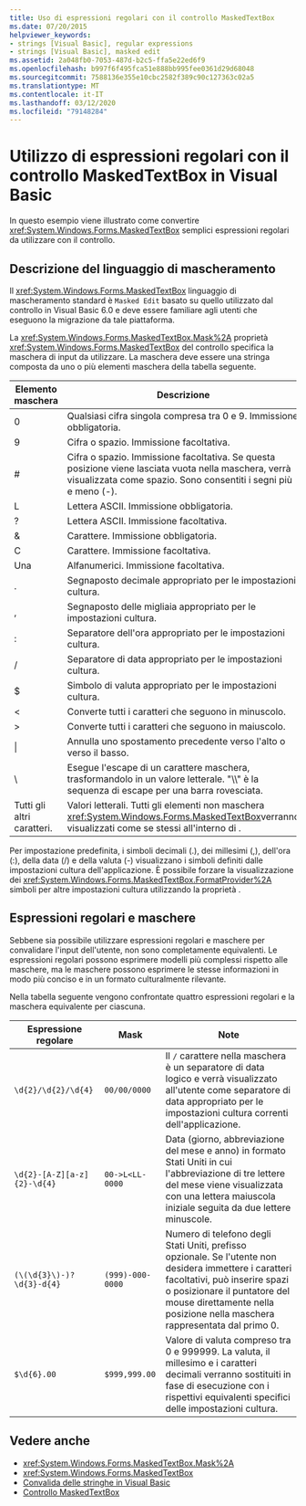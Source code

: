 ```yaml
---
title: Uso di espressioni regolari con il controllo MaskedTextBox
ms.date: 07/20/2015
helpviewer_keywords:
- strings [Visual Basic], regular expressions
- strings [Visual Basic], masked edit
ms.assetid: 2a048fb0-7053-487d-b2c5-ffa5e22ed6f9
ms.openlocfilehash: b997f6f495fca51e888bb995fee0361d29d68048
ms.sourcegitcommit: 7588136e355e10cbc2582f389c90c127363c02a5
ms.translationtype: MT
ms.contentlocale: it-IT
ms.lasthandoff: 03/12/2020
ms.locfileid: "79148284"
---
```

# <a name="using-regular-expressions-with-the-maskedtextbox-control-in-visual-basic"></a>Utilizzo di espressioni regolari con il controllo MaskedTextBox in Visual Basic
In questo esempio viene illustrato come convertire <xref:System.Windows.Forms.MaskedTextBox> semplici espressioni regolari da utilizzare con il controllo.  
  
## <a name="description-of-the-masking-language"></a>Descrizione del linguaggio di mascheramento  
 Il <xref:System.Windows.Forms.MaskedTextBox> linguaggio di mascheramento standard è `Masked Edit` basato su quello utilizzato dal controllo in Visual Basic 6.0 e deve essere familiare agli utenti che eseguono la migrazione da tale piattaforma.  
  
 La <xref:System.Windows.Forms.MaskedTextBox.Mask%2A> proprietà <xref:System.Windows.Forms.MaskedTextBox> del controllo specifica la maschera di input da utilizzare. La maschera deve essere una stringa composta da uno o più elementi maschera della tabella seguente.  
  
|Elemento maschera|Descrizione|Elemento di espressione regolare|  
|---------------------|-----------------|--------------------------------|  
|0|Qualsiasi cifra singola compresa tra 0 e 9. Immissione obbligatoria.|\d|  
|9|Cifra o spazio. Immissione facoltativa.|[ d]?|  
|#|Cifra o spazio. Immissione facoltativa. Se questa posizione viene lasciata vuota nella maschera, verrà visualizzata come spazio. Sono consentiti i segni più e meno (-).|[d--]?|  
|L|Lettera ASCII. Immissione obbligatoria.|[a-zA-z]|  
|?|Lettera ASCII. Immissione facoltativa.|[a-zA-z]?|  
|&|Carattere. Immissione obbligatoria.|[\p{Ll}\p{Lu}\p{Lt}\p{Lm}\p{Lo}]|  
|C|Carattere. Immissione facoltativa.|[\p{Ll}\p{Lu}\p{Lt}\p{Lm}\p{Lo}]?|  
|Una |Alfanumerici. Immissione facoltativa.|\W|  
|.|Segnaposto decimale appropriato per le impostazioni cultura.|Non disponibile.|  
|,|Segnaposto delle migliaia appropriato per le impostazioni cultura.|Non disponibile.|  
|:|Separatore dell'ora appropriato per le impostazioni cultura.|Non disponibile.|  
|/|Separatore di data appropriato per le impostazioni cultura.|Non disponibile.|  
|$|Simbolo di valuta appropriato per le impostazioni cultura.|Non disponibile.|  
|\<|Converte tutti i caratteri che seguono in minuscolo.|Non disponibile.|  
|>|Converte tutti i caratteri che seguono in maiuscolo.|Non disponibile.|  
|&#124;|Annulla uno spostamento precedente verso l'alto o verso il basso.|Non disponibile.|  
|&#92;|Esegue l'escape di un carattere maschera, trasformandolo in un valore letterale. "\\\\" è la sequenza di escape per una barra rovesciata.|&#92;|  
|Tutti gli altri caratteri.|Valori letterali. Tutti gli elementi non maschera <xref:System.Windows.Forms.MaskedTextBox>verranno visualizzati come se stessi all'interno di .|Tutti gli altri caratteri.|  
  
 Per impostazione predefinita, i simboli decimali (.), dei millesimi (,), dell'ora (:), della data (/) e della valuta (-) visualizzano i simboli definiti dalle impostazioni cultura dell'applicazione. È possibile forzare la visualizzazione dei <xref:System.Windows.Forms.MaskedTextBox.FormatProvider%2A> simboli per altre impostazioni cultura utilizzando la proprietà .  
  
## <a name="regular-expressions-and-masks"></a>Espressioni regolari e maschere  
 Sebbene sia possibile utilizzare espressioni regolari e maschere per convalidare l'input dell'utente, non sono completamente equivalenti. Le espressioni regolari possono esprimere modelli più complessi rispetto alle maschere, ma le maschere possono esprimere le stesse informazioni in modo più conciso e in un formato culturalmente rilevante.  
  
 Nella tabella seguente vengono confrontate quattro espressioni regolari e la maschera equivalente per ciascuna.  
  
|Espressione regolare|Mask|Note|  
|------------------------|----------|-----------|  
|`\d{2}/\d{2}/\d{4}`|`00/00/0000`|Il `/` carattere nella maschera è un separatore di data logico e verrà visualizzato all'utente come separatore di data appropriato per le impostazioni cultura correnti dell'applicazione.|  
|`\d{2}-[A-Z][a-z]{2}-\d{4}`|`00->L<LL-0000`|Data (giorno, abbreviazione del mese e anno) in formato Stati Uniti in cui l'abbreviazione di tre lettere del mese viene visualizzata con una lettera maiuscola iniziale seguita da due lettere minuscole.|  
|`(\(\d{3}\)-)?\d{3}-d{4}`|`(999)-000-0000`|Numero di telefono degli Stati Uniti, prefisso opzionale. Se l'utente non desidera immettere i caratteri facoltativi, può inserire spazi o posizionare il puntatore del mouse direttamente nella posizione nella maschera rappresentata dal primo 0.|  
|`$\d{6}.00`|`$999,999.00`|Valore di valuta compreso tra 0 e 999999. La valuta, il millesimo e i caratteri decimali verranno sostituiti in fase di esecuzione con i rispettivi equivalenti specifici delle impostazioni cultura.|  
  
## <a name="see-also"></a>Vedere anche

- <xref:System.Windows.Forms.MaskedTextBox.Mask%2A>
- <xref:System.Windows.Forms.MaskedTextBox>
- [Convalida delle stringhe in Visual Basic](../../../../visual-basic/programming-guide/language-features/strings/validating-strings.md)
- [Controllo MaskedTextBox](../../../../framework/winforms/controls/maskedtextbox-control-windows-forms.md)
